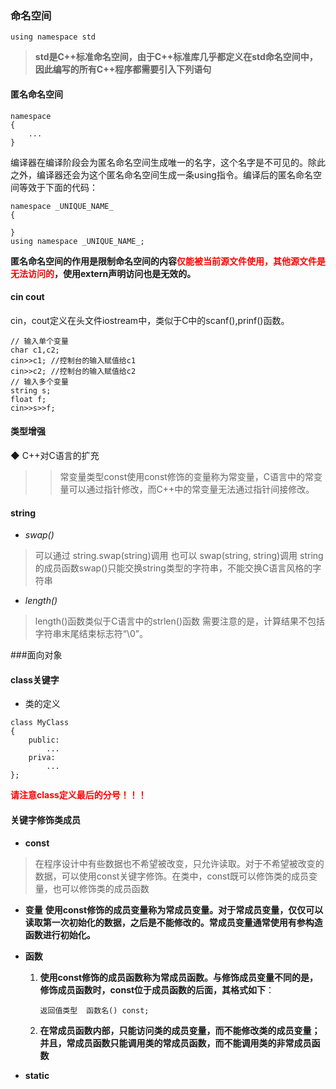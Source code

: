 ### 命名空间

```
using namespace std
```

>**std是C++标准命名空间，由于C++标准库几乎都定义在std命名空间中，因此编写的所有C++程序都需要引入下列语句**

#### 匿名命名空间

```
namespace
{
    ...
}
```
编译器在编译阶段会为匿名命名空间生成唯一的名字，这个名字是不可见的。除此之外，编译器还会为这个匿名命名空间生成一条using指令。编译后的匿名命名空间等效于下面的代码：
```
namespace _UNIQUE_NAME_
{

}
using namespace _UNIQUE_NAME_;
```
**匿名命名空间的作用是限制命名空间的内容<font color=red>仅能被当前源文件使用，其他源文件是无法访问的</font>，使用extern声明访问也是无效的。**


#### cin cout

cin，cout定义在头文件iostream中，类似于C中的scanf(),prinf()函数。
```
// 输入单个变量 
char c1,c2; 
cin>>c1; //控制台的输入赋值给c1
cin>>c2; //控制台的输入赋值给c2
// 输入多个变量 
string s; 
float f; 
cin>>s>>f;
```

#### 类型增强
◆ C++对C语言的扩充

>> 常变量类型const使用const修饰的变量称为常变量，C语言中的常变量可以通过指针修改，而C++中的常变量无法通过指针间接修改。

#### string

* *swap()*
>可以通过 string.swap(string)调用
 也可以 swap(string, string)调用
string的成员函数swap()只能交换string类型的字符串，不能交换C语言风格的字符串

* *length()*
>length()函数类似于C语言中的strlen()函数
需要注意的是，计算结果不包括字符串末尾结束标志符“\0”。

###面向对象

#### class关键字
* 类的定义
```
class MyClass
{
    public:
        ...
    priva:
        ...
};
```
**<font color=red>请注意class定义最后的分号！！！</font>**

#### 关键字修饰类成员

* **const**
>在程序设计中有些数据也不希望被改变，只允许读取。对于不希望被改变的数据，可以使用const关键字修饰。在类中，const既可以修饰类的成员变量，也可以修饰类的成员函数

- **变量**
    **使用const修饰的成员变量称为常成员变量。对于常成员变量，仅仅可以读取第一次初始化的数据，之后是不能修改的。常成员变量通常使用有参构造函数进行初始化。**

- **函数**
    1. **使用const修饰的成员函数称为常成员函数。与修饰成员变量不同的是，修饰成员函数时，const位于成员函数的后面，其格式如下**：
        ```
        返回值类型  函数名() const; 
        ```
    2. **在常成员函数内部，只能访问类的成员变量，而不能修改类的成员变量；并且，常成员函数只能调用类的常成员函数，而不能调用类的非常成员函数**



* **static**